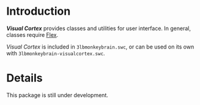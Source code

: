 # Introduction #

_**Visual Cortex**_ provides classes and utilities for user interface. In general, classes require [Flex](Flex.md).

_Visual Cortex_ is included in `3lbmonkeybrain.swc`, or can be used on its own with `3lbmonkeybrain-visualcortex.swc`.

# Details #

This package is still under development.